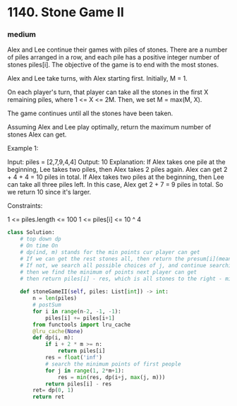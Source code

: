 # 1140. Stone Game II
### medium
Alex and Lee continue their games with piles of stones.  There are a number of piles arranged in a row, and each pile has a positive integer number of stones piles[i].  The objective of the game is to end with the most stones. 

Alex and Lee take turns, with Alex starting first.  Initially, M = 1.

On each player's turn, that player can take all the stones in the first X remaining piles, where 1 <= X <= 2M.  Then, we set M = max(M, X).

The game continues until all the stones have been taken.

Assuming Alex and Lee play optimally, return the maximum number of stones Alex can get.

 

Example 1:

Input: piles = [2,7,9,4,4]
Output: 10
Explanation:  If Alex takes one pile at the beginning, Lee takes two piles, then Alex takes 2 piles again. Alex can get 2 + 4 + 4 = 10 piles in total. If Alex takes two piles at the beginning, then Lee can take all three piles left. In this case, Alex get 2 + 7 = 9 piles in total. So we return 10 since it's larger. 
 

Constraints:

1 <= piles.length <= 100
1 <= piles[i] <= 10 ^ 4

```python
class Solution:
    # top down dp
    # On time On 
    # dp(ind, m) stands for the min points cur player can get
    # If we can get the rest stones all, then return the presum[i](means we can get all stones to the right)
    # If not, we search all possible choices of j, and continue searching with updating the i and m
    # then we find the minimum of points next player can get
    # then return piles[i] - res, which is all stones to the right - minimum stones opponent can get, which is our maximm score.
    
    def stoneGameII(self, piles: List[int]) -> int:
        n = len(piles)
        # postSum
        for i in range(n-2, -1, -1):
            piles[i] += piles[i+1]
        from functools import lru_cache
        @lru_cache(None)
        def dp(i, m):
            if i + 2 * m >= n:
                return piles[i]
            res = float('inf')
            # search the minimum points of first people
            for j in range(1, 2*m+1):
                res = min(res, dp(i+j, max(j, m)))
            return piles[i] - res
        ret= dp(0, 1)
        return ret
            
        
        
        
```